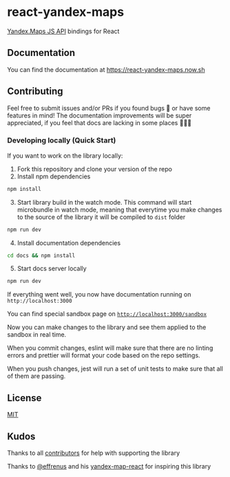 # react-yandex-maps

[Yandex.Maps JS API][ymaps-api] bindings for React

[ymaps-api]:
  https://tech.yandex.com/maps/doc/jsapi/2.1/quick-start/index-docpage/

## Documentation

You can find the documentation at https://react-yandex-maps.now.sh

## Contributing

Feel free to submit issues and/or PRs if you found bugs 🐞 or have some features
in mind! The documentation improvements will be super appreciated, if you feel
that docs are lacking in some places 📝👩‍🔬

### Developing locally (Quick Start)

If you want to work on the library locally:

1. Fork this repository and clone your version of the repo
2. Install npm dependencies

```sh
npm install
```

3. Start library build in the watch mode. This command will start microbundle in
   watch mode, meaning that everytime you make changes to the source of the
   library it will be compiled to `dist` folder

```sh
npm run dev
```

4. Install documentation dependencies

```sh
cd docs && npm install
```

5. Start docs server locally

```sh
npm run dev
```

If everything went well, you now have documentation running on
`http://localhost:3000`

You can find special sandbox page on
[`http://localhost:3000/sandbox`](http://localhost:3000/sandbox)

Now you can make changes to the library and see them applied to the sandbox in
real time.

When you commit changes, eslint will make sure that there are no linting errors
and prettier will format your code based on the repo settings.

When you push changes, jest will run a set of unit tests to make sure that all
of them are passing.

## License

[MIT](LICENSE)

## Kudos

Thanks to all [contributors][] for help with supporting the library

Thanks to [@effrenus](https://github.com/effrenus/) and his
[yandex-map-react](https://github.com/effrenus/yandex-map-react) for inspiring
this library

[contributors]: graphs/contributors
